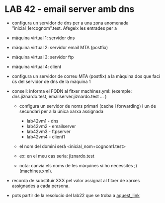 # LAB 42 - email server amb dns

- configura un servidor de dns per a una zona anomenada "inicial_1ercognom".test. Afegeix les entrades per a
 - màquina virtual 1: servidor dns
 - màquina virtual 2: servidor email MTA (postfix)
 - màquina virtual 3: servidor ftp
 - màquina virtual 4: client

- configura un servidor de correu MTA (postfix) a la màquina dos que faci ús del servidor de dns de la màquina 1

- consell: informa el FQDN al fitxer machines.yml: (exemple: dns.jiznardo.test, emailserver.jiznardo.test ... )


  - configura un servidor de noms primari (cache i forwarding) i un de secundari per a la única xarxa assignada
    - lab42vm1 - dns
    - lab42vm2 - emailserver
    - lab42vm3 - ftpserver
    - lab42vm4 - client1

  - el nom del domini serà <inicial_nom+cognom1.test>
  - ex: en el meu cas seria: jiznardo.test  
    
  - nota: canvia els noms de les màquines si ho necessites ;) (machines.xml).

- recorda de substituir XXX pel valor assignat al fitxer de xarxes assignades a cada persona.

- pots partir de la resolucio del lab22 que se troba a [aquest_link](https://goo.gl/6xJuzq)

